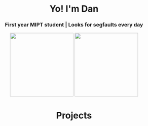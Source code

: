 <h1 align="center">Yo! I'm Dan</h1>
<h3 align="center">First year MIPT student | Looks for segfaults every day</h3>

<p align="center">
  <img height=200 src="https://github-readme-stats-ouuan.vercel.app/api?username=daniilgriga&theme=dark&hide_rank=true">
  <img height=200 src="https://github-readme-stats.vercel.app/api/top-langs/?username=daniilgriga&layout=compact&theme=dark" />
</p>

<h1 align="center">Projects</h1>
